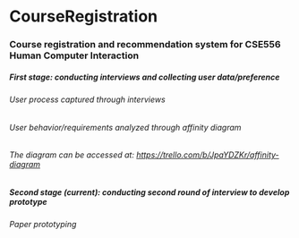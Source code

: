 # CourseRegistration
### Course registration and recommendation system for CSE556 Human Computer Interaction

##### First stage: conducting interviews and collecting user data/preference
###### User process captured through interviews
###### User behavior/requirements analyzed through affinity diagram
###### The diagram can be accessed at: https://trello.com/b/JpaYDZKr/affinity-diagram

##### Second stage (current): conducting second round of interview to develop prototype
###### Paper prototyping
